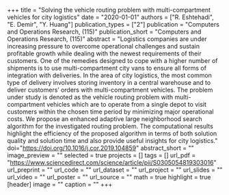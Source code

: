 +++
title = "Solving the vehicle routing problem with multi-compartment vehicles for city logistics"
date = "2020-01-01"
authors = ["R. Eshtehadi", "E. Demir", "Y. Huang"]
publication_types = ["2"]
publication = "Computers and Operations Research, (115)"
publication_short = "Computers and Operations Research, (115)"
abstract = "Logistics companies are under increasing pressure to overcome operational challenges and sustain profitable growth while dealing with the newest requirements of their customers. One of the remedies designed to cope with a higher number of shipments is to use multi-compartment city vans to ensure all forms of integration with deliveries. In the area of city logistics, the most common type of delivery involves storing inventory in a central warehouse and to deliver customers’ orders with multi-compartment vehicles. The problem under study is denoted as the vehicle routing problem with multi-compartment vehicles which are to operate from a single depot to visit customers within the chosen time period by minimizing major operational costs. We propose an enhanced adaptive large neighborhood search algorithm for the investigated routing problem. The computational results highlight the efficiency of the proposed algorithm in terms of both solution quality and solution time and also provide useful insights for city logistics."
doi="https://doi.org/10.1016/j.cor.2019.104859"
abstract_short = ""
image_preview = ""
selected = true
projects = []
tags = []
url_pdf = "https://www.sciencedirect.com/science/article/pii/S0305054819303016"
url_preprint = ""
url_code = ""
url_dataset = ""
url_project = ""
url_slides = ""
url_video = ""
url_poster = ""
url_source = ""
math = true
highlight = true
[header]
image = ""
caption = ""
+++
